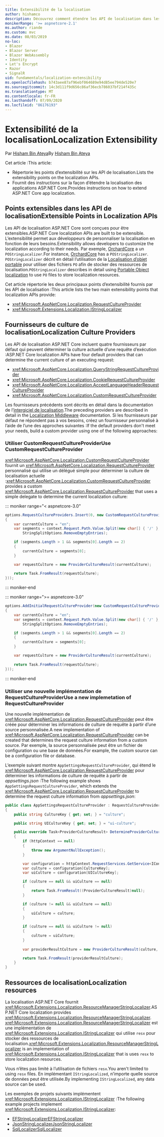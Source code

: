 ```yaml
---
title: Extensibilité de la localisation
author: hishamco
description: Découvrez comment étendre les API de localisation dans les applications ASP.NET Core.
monikerRange: '>= aspnetcore-2.1'
ms.author: riande
ms.custom: mvc
ms.date: 08/03/2019
no-loc:
- Blazor
- Blazor Server
- Blazor WebAssembly
- Identity
- Let's Encrypt
- Razor
- SignalR
uid: fundamentals/localization-extensibility
ms.openlocfilehash: b743aee87af96ebf064689e94d85ee794de520e7
ms.sourcegitcommit: 14c3d111f9d656c86af36ecb786037bf214f435c
ms.translationtype: MT
ms.contentlocale: fr-FR
ms.lasthandoff: 07/09/2020
ms.locfileid: "86176193"
---
```

# <a name="localization-extensibility"></a><span data-ttu-id="4ab61-103">Extensibilité de la localisation</span><span class="sxs-lookup"><span data-stu-id="4ab61-103">Localization Extensibility</span></span>

<span data-ttu-id="4ab61-104">Par [Hisham Bin Ateya](https://github.com/hishamco)</span><span class="sxs-lookup"><span data-stu-id="4ab61-104">By [Hisham Bin Ateya](https://github.com/hishamco)</span></span>

<span data-ttu-id="4ab61-105">Cet article :</span><span class="sxs-lookup"><span data-stu-id="4ab61-105">This article:</span></span>

* <span data-ttu-id="4ab61-106">Répertorie les points d’extensibilité sur les API de localisation.</span><span class="sxs-lookup"><span data-stu-id="4ab61-106">Lists the extensibility points on the localization APIs.</span></span>
* <span data-ttu-id="4ab61-107">Fournit des instructions sur la façon d’étendre la localisation des applications ASP.NET Core.</span><span class="sxs-lookup"><span data-stu-id="4ab61-107">Provides instructions on how to extend ASP.NET Core app localization.</span></span>

## <a name="extensible-points-in-localization-apis"></a><span data-ttu-id="4ab61-108">Points extensibles dans les API de localisation</span><span class="sxs-lookup"><span data-stu-id="4ab61-108">Extensible Points in Localization APIs</span></span>

<span data-ttu-id="4ab61-109">Les API de localisation ASP.NET Core sont conçues pour être extensibles.</span><span class="sxs-lookup"><span data-stu-id="4ab61-109">ASP.NET Core localization APIs are built to be extensible.</span></span> <span data-ttu-id="4ab61-110">L’extensibilité permet aux développeurs de personnaliser la localisation en fonction de leurs besoins.</span><span class="sxs-lookup"><span data-stu-id="4ab61-110">Extensibility allows developers to customize the localization according to their needs.</span></span> <span data-ttu-id="4ab61-111">Par exemple, [OrchardCore](https://github.com/orchardCMS/OrchardCore/) a un `POStringLocalizer`.</span><span class="sxs-lookup"><span data-stu-id="4ab61-111">For instance, [OrchardCore](https://github.com/orchardCMS/OrchardCore/) has a `POStringLocalizer`.</span></span> <span data-ttu-id="4ab61-112">`POStringLocalizer` décrit en détail l’utilisation de la [Localisation d’objet portable](xref:fundamentals/portable-object-localization) pour utiliser des fichiers `PO` afin de stocker des ressources de localisation.</span><span class="sxs-lookup"><span data-stu-id="4ab61-112">`POStringLocalizer` describes in detail using [Portable Object localization](xref:fundamentals/portable-object-localization) to use `PO` files to store localization resources.</span></span>

<span data-ttu-id="4ab61-113">Cet article répertorie les deux principaux points d’extensibilité fournis par les API de localisation :</span><span class="sxs-lookup"><span data-stu-id="4ab61-113">This article lists the two main extensibility points that localization APIs provide:</span></span> 

* <xref:Microsoft.AspNetCore.Localization.RequestCultureProvider>
* <xref:Microsoft.Extensions.Localization.IStringLocalizer>

## <a name="localization-culture-providers"></a><span data-ttu-id="4ab61-114">Fournisseurs de culture de localisation</span><span class="sxs-lookup"><span data-stu-id="4ab61-114">Localization Culture Providers</span></span>

<span data-ttu-id="4ab61-115">Les API de localisation ASP.NET Core incluent quatre fournisseurs par défaut qui peuvent déterminer la culture actuelle d’une requête d’exécution :</span><span class="sxs-lookup"><span data-stu-id="4ab61-115">ASP.NET Core localization APIs have four default providers that can determine the current culture of an executing request:</span></span>

* <xref:Microsoft.AspNetCore.Localization.QueryStringRequestCultureProvider>
* <xref:Microsoft.AspNetCore.Localization.CookieRequestCultureProvider>
* <xref:Microsoft.AspNetCore.Localization.AcceptLanguageHeaderRequestCultureProvider>
* <xref:Microsoft.AspNetCore.Localization.CustomRequestCultureProvider>

<span data-ttu-id="4ab61-116">Les fournisseurs précédents sont décrits en détail dans la documentation de l’[intergiciel de localisation](xref:fundamentals/localization).</span><span class="sxs-lookup"><span data-stu-id="4ab61-116">The preceding providers are described in detail in the [Localization Middleware](xref:fundamentals/localization) documentation.</span></span> <span data-ttu-id="4ab61-117">Si les fournisseurs par défaut ne répondent pas à vos besoins, créez un fournisseur personnalisé à l’aide de l’une des approches suivantes :</span><span class="sxs-lookup"><span data-stu-id="4ab61-117">If the default providers don't meet your needs, build a custom provider using one of the following approaches:</span></span>

### <a name="use-customrequestcultureprovider"></a><span data-ttu-id="4ab61-118">Utiliser CustomRequestCultureProvider</span><span class="sxs-lookup"><span data-stu-id="4ab61-118">Use CustomRequestCultureProvider</span></span>

<span data-ttu-id="4ab61-119"><xref:Microsoft.AspNetCore.Localization.CustomRequestCultureProvider> fournit un <xref:Microsoft.AspNetCore.Localization.RequestCultureProvider> personnalisé qui utilise un délégué simple pour déterminer la culture de localisation actuelle :</span><span class="sxs-lookup"><span data-stu-id="4ab61-119"><xref:Microsoft.AspNetCore.Localization.CustomRequestCultureProvider> provides a custom <xref:Microsoft.AspNetCore.Localization.RequestCultureProvider> that uses a simple delegate to determine the current localization culture:</span></span>

::: moniker range="< aspnetcore-3.0"
```csharp
options.RequestCultureProviders.Insert(0, new CustomRequestCultureProvider(async context =>
{
    var currentCulture = "en";
    var segments = context.Request.Path.Value.Split(new char[] { '/' }, 
        StringSplitOptions.RemoveEmptyEntries);

    if (segments.Length > 1 && segments[0].Length == 2)
    {
        currentCulture = segments[0];
    }

    var requestCulture = new ProviderCultureResult(currentCulture);
    
    return Task.FromResult(requestCulture);
}));
```

::: moniker-end

::: moniker range=">= aspnetcore-3.0"
```csharp
options.AddInitialRequestCultureProvider(new CustomRequestCultureProvider(async context =>
{
    var currentCulture = "en";
    var segments = context.Request.Path.Value.Split(new char[] { '/' }, 
        StringSplitOptions.RemoveEmptyEntries);

    if (segments.Length > 1 && segments[0].Length == 2)
    {
        currentCulture = segments[0];
    }

    var requestCulture = new ProviderCultureResult(currentCulture);
    
    return Task.FromResult(requestCulture);
}));
```

::: moniker-end

### <a name="use-a-new-implemetation-of-requestcultureprovider"></a><span data-ttu-id="4ab61-120">Utiliser une nouvelle implémentation de RequestCultureProvider</span><span class="sxs-lookup"><span data-stu-id="4ab61-120">Use a new implemetation of RequestCultureProvider</span></span>

<span data-ttu-id="4ab61-121">Une nouvelle implémentation de <xref:Microsoft.AspNetCore.Localization.RequestCultureProvider> peut être créée pour déterminer les informations de culture de requête à partir d’une source personnalisée.</span><span class="sxs-lookup"><span data-stu-id="4ab61-121">A new implementation of <xref:Microsoft.AspNetCore.Localization.RequestCultureProvider> can be created that determines the request culture information from a custom source.</span></span> <span data-ttu-id="4ab61-122">Par exemple, la source personnalisée peut être un fichier de configuration ou une base de données.</span><span class="sxs-lookup"><span data-stu-id="4ab61-122">For example, the custom source can be a configuration file or database.</span></span>

<span data-ttu-id="4ab61-123">L’exemple suivant montre `AppSettingsRequestCultureProvider`, qui étend le <xref:Microsoft.AspNetCore.Localization.RequestCultureProvider> pour déterminer les informations de culture de requête à partir de *appsettings.json* :</span><span class="sxs-lookup"><span data-stu-id="4ab61-123">The following example shows `AppSettingsRequestCultureProvider`, which extends the <xref:Microsoft.AspNetCore.Localization.RequestCultureProvider> to determine the request culture information from *appsettings.json*:</span></span>

```csharp
public class AppSettingsRequestCultureProvider : RequestCultureProvider
{
    public string CultureKey { get; set; } = "culture";

    public string UICultureKey { get; set; } = "ui-culture";

    public override Task<ProviderCultureResult> DetermineProviderCultureResult(HttpContext httpContext)
    {
        if (httpContext == null)
        {
            throw new ArgumentNullException();
        }

        var configuration = httpContext.RequestServices.GetService<IConfigurationRoot>();
        var culture = configuration[CultureKey];
        var uiCulture = configuration[UICultureKey];

        if (culture == null && uiCulture == null)
        {
            return Task.FromResult((ProviderCultureResult)null);
        }

        if (culture != null && uiCulture == null)
        {
            uiCulture = culture;
        }

        if (culture == null && uiCulture != null)
        {
            culture = uiCulture;
        }
        
        var providerResultCulture = new ProviderCultureResult(culture, uiCulture);

        return Task.FromResult(providerResultCulture);
    }
}
```

## <a name="localization-resources"></a><span data-ttu-id="4ab61-124">Ressources de localisation</span><span class="sxs-lookup"><span data-stu-id="4ab61-124">Localization resources</span></span>

<span data-ttu-id="4ab61-125">La localisation ASP.NET Core fournit <xref:Microsoft.Extensions.Localization.ResourceManagerStringLocalizer>.</span><span class="sxs-lookup"><span data-stu-id="4ab61-125">ASP.NET Core localization provides <xref:Microsoft.Extensions.Localization.ResourceManagerStringLocalizer>.</span></span> <span data-ttu-id="4ab61-126"><xref:Microsoft.Extensions.Localization.ResourceManagerStringLocalizer> est une implémentation de <xref:Microsoft.Extensions.Localization.IStringLocalizer> qui utilise `resx` pour stocker des ressources de localisation.</span><span class="sxs-lookup"><span data-stu-id="4ab61-126"><xref:Microsoft.Extensions.Localization.ResourceManagerStringLocalizer> is an implementation of <xref:Microsoft.Extensions.Localization.IStringLocalizer> that is uses `resx` to store localization resources.</span></span>

<span data-ttu-id="4ab61-127">Vous n’êtes pas limité à l’utilisation de fichiers `resx`.</span><span class="sxs-lookup"><span data-stu-id="4ab61-127">You aren't limited to using `resx` files.</span></span> <span data-ttu-id="4ab61-128">En implémentant `IStringLocalized`, n’importe quelle source de données peut être utilisée.</span><span class="sxs-lookup"><span data-stu-id="4ab61-128">By implementing `IStringLocalized`, any data source can be used.</span></span>

<span data-ttu-id="4ab61-129">Les exemples de projets suivants implémentent <xref:Microsoft.Extensions.Localization.IStringLocalizer> :</span><span class="sxs-lookup"><span data-stu-id="4ab61-129">The following example projects implement <xref:Microsoft.Extensions.Localization.IStringLocalizer>:</span></span> 

* [<span data-ttu-id="4ab61-130">EFStringLocalizer</span><span class="sxs-lookup"><span data-stu-id="4ab61-130">EFStringLocalizer</span></span>](https://github.com/aspnet/Entropy/tree/master/samples/Localization.EntityFramework)
* [<span data-ttu-id="4ab61-131">JsonStringLocalizer</span><span class="sxs-lookup"><span data-stu-id="4ab61-131">JsonStringLocalizer</span></span>](https://github.com/hishamco/My.Extensions.Localization.Json)
* [<span data-ttu-id="4ab61-132">SqlLocalizer</span><span class="sxs-lookup"><span data-stu-id="4ab61-132">SqlLocalizer</span></span>](https://github.com/damienbod/AspNetCoreLocalization)
